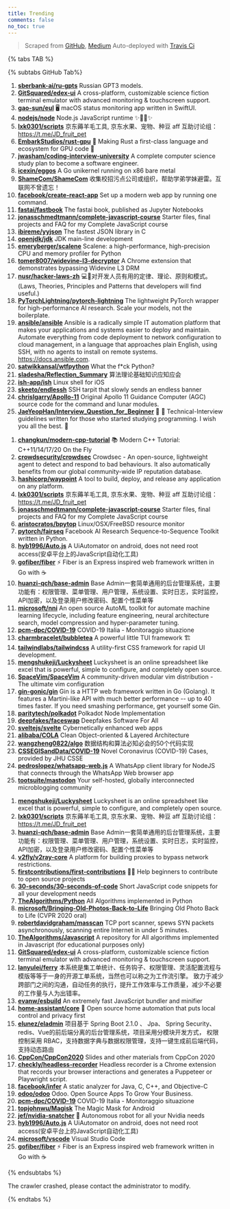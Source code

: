 ```yaml
---
title: Trending
comments: false
no_toc: true
---
```


> Scraped from [GitHub](https://github.com/trending), [Medium](https://medium.com/topic/popular)
Auto-deployed with [Travis Ci](https://travis-ci.org/)

{% tabs TAB %}
<!-- tab GitHub -->
{% subtabs GitHub Tab%}
<!-- tab Daily -->
1. [**sberbank-ai/ru-gpts**](https://github.com/sberbank-ai/ru-gpts)
Russian GPT3 models.
2. [**GitSquared/edex-ui**](https://github.com/GitSquared/edex-ui)
A cross-platform, customizable science fiction terminal emulator with advanced monitoring & touchscreen support.
3. [**gao-sun/eul**](https://github.com/gao-sun/eul)
🖥️ macOS status monitoring app written in SwiftUI.
4. [**nodejs/node**](https://github.com/nodejs/node)
Node.js JavaScript runtime ✨🐢🚀✨
5. [**lxk0301/scripts**](https://github.com/lxk0301/scripts)
京东薅羊毛工具, 京东水果、宠物、种豆 aff 互助讨论组：https://t.me/JD_fruit_pet
6. [**EmbarkStudios/rust-gpu**](https://github.com/EmbarkStudios/rust-gpu)
🐉 Making Rust a first-class language and ecosystem for GPU code 🚧
7. [**jwasham/coding-interview-university**](https://github.com/jwasham/coding-interview-university)
A complete computer science study plan to become a software engineer.
8. [**icexin/eggos**](https://github.com/icexin/eggos)
A Go unikernel running on x86 bare metal
9. [**ShameCom/ShameCom**](https://github.com/ShameCom/ShameCom)
收集校招污点公司或组织，帮助学弟学妹避雷。互联网不曾遗忘！
10. [**facebook/create-react-app**](https://github.com/facebook/create-react-app)
Set up a modern web app by running one command.
11. [**fastai/fastbook**](https://github.com/fastai/fastbook)
The fastai book, published as Jupyter Notebooks
12. [**jonasschmedtmann/complete-javascript-course**](https://github.com/jonasschmedtmann/complete-javascript-course)
Starter files, final projects and FAQ for my Complete JavaScript course
13. [**ibireme/yyjson**](https://github.com/ibireme/yyjson)
The fastest JSON library in C
14. [**openjdk/jdk**](https://github.com/openjdk/jdk)
JDK main-line development
15. [**emeryberger/scalene**](https://github.com/emeryberger/scalene)
Scalene: a high-performance, high-precision CPU and memory profiler for Python
16. [**tomer8007/widevine-l3-decryptor**](https://github.com/tomer8007/widevine-l3-decryptor)
A Chrome extension that demonstrates bypassing Widevine L3 DRM
17. [**nusr/hacker-laws-zh**](https://github.com/nusr/hacker-laws-zh)
💻📖对开发人员有用的定律、理论、原则和模式。(Laws, Theories, Principles and Patterns that developers will find useful.)
18. [**PyTorchLightning/pytorch-lightning**](https://github.com/PyTorchLightning/pytorch-lightning)
The lightweight PyTorch wrapper for high-performance AI research. Scale your models, not the boilerplate.
19. [**ansible/ansible**](https://github.com/ansible/ansible)
Ansible is a radically simple IT automation platform that makes your applications and systems easier to deploy and maintain. Automate everything from code deployment to network configuration to cloud management, in a language that approaches plain English, using SSH, with no agents to install on remote systems. https://docs.ansible.com.
20. [**satwikkansal/wtfpython**](https://github.com/satwikkansal/wtfpython)
What the f*ck Python?
21. [**sladesha/Reflection_Summary**](https://github.com/sladesha/Reflection_Summary)
算法理论基础知识应知应会
22. [**ish-app/ish**](https://github.com/ish-app/ish)
Linux shell for iOS
23. [**skeeto/endlessh**](https://github.com/skeeto/endlessh)
SSH tarpit that slowly sends an endless banner
24. [**chrislgarry/Apollo-11**](https://github.com/chrislgarry/Apollo-11)
Original Apollo 11 Guidance Computer (AGC) source code for the command and lunar modules.
25. [**JaeYeopHan/Interview_Question_for_Beginner**](https://github.com/JaeYeopHan/Interview_Question_for_Beginner)
👦 👧 Technical-Interview guidelines written for those who started studying programming. I wish you all the best. 👾
<!-- endtab -->
<!-- tab Weekly -->
1. [**changkun/modern-cpp-tutorial**](https://github.com/changkun/modern-cpp-tutorial)
📚 Modern C++ Tutorial: C++11/14/17/20 On the Fly
2. [**crowdsecurity/crowdsec**](https://github.com/crowdsecurity/crowdsec)
Crowdsec - An open-source, lightweight agent to detect and respond to bad behaviours. It also automatically benefits from our global community-wide IP reputation database.
3. [**hashicorp/waypoint**](https://github.com/hashicorp/waypoint)
A tool to build, deploy, and release any application on any platform.
4. [**lxk0301/scripts**](https://github.com/lxk0301/scripts)
京东薅羊毛工具, 京东水果、宠物、种豆 aff 互助讨论组：https://t.me/JD_fruit_pet
5. [**jonasschmedtmann/complete-javascript-course**](https://github.com/jonasschmedtmann/complete-javascript-course)
Starter files, final projects and FAQ for my Complete JavaScript course
6. [**aristocratos/bpytop**](https://github.com/aristocratos/bpytop)
Linux/OSX/FreeBSD resource monitor
7. [**pytorch/fairseq**](https://github.com/pytorch/fairseq)
Facebook AI Research Sequence-to-Sequence Toolkit written in Python.
8. [**hyb1996/Auto.js**](https://github.com/hyb1996/Auto.js)
A UiAutomator on android, does not need root access(安卓平台上的JavaScript自动化工具)
9. [**gofiber/fiber**](https://github.com/gofiber/fiber)
⚡️ Fiber is an Express inspired web framework written in Go with ☕️
10. [**huanzi-qch/base-admin**](https://github.com/huanzi-qch/base-admin)
Base Admin一套简单通用的后台管理系统，主要功能有：权限管理、菜单管理、用户管理，系统设置、实时日志，实时监控，API加密，以及登录用户修改密码、配置个性菜单等
11. [**microsoft/nni**](https://github.com/microsoft/nni)
An open source AutoML toolkit for automate machine learning lifecycle, including feature engineering, neural architecture search, model compression and hyper-parameter tuning.
12. [**pcm-dpc/COVID-19**](https://github.com/pcm-dpc/COVID-19)
COVID-19 Italia - Monitoraggio situazione
13. [**charmbracelet/bubbletea**](https://github.com/charmbracelet/bubbletea)
A powerful little TUI framework 🏗
14. [**tailwindlabs/tailwindcss**](https://github.com/tailwindlabs/tailwindcss)
A utility-first CSS framework for rapid UI development.
15. [**mengshukeji/Luckysheet**](https://github.com/mengshukeji/Luckysheet)
Luckysheet is an online spreadsheet like excel that is powerful, simple to configure, and completely open source.
16. [**SpaceVim/SpaceVim**](https://github.com/SpaceVim/SpaceVim)
A community-driven modular vim distribution - The ultimate vim configuration
17. [**gin-gonic/gin**](https://github.com/gin-gonic/gin)
Gin is a HTTP web framework written in Go (Golang). It features a Martini-like API with much better performance -- up to 40 times faster. If you need smashing performance, get yourself some Gin.
18. [**paritytech/polkadot**](https://github.com/paritytech/polkadot)
Polkadot Node Implementation
19. [**deepfakes/faceswap**](https://github.com/deepfakes/faceswap)
Deepfakes Software For All
20. [**sveltejs/svelte**](https://github.com/sveltejs/svelte)
Cybernetically enhanced web apps
21. [**alibaba/COLA**](https://github.com/alibaba/COLA)
Clean Object-oriented & Layered Architecture
22. [**wangzheng0822/algo**](https://github.com/wangzheng0822/algo)
数据结构和算法必知必会的50个代码实现
23. [**CSSEGISandData/COVID-19**](https://github.com/CSSEGISandData/COVID-19)
Novel Coronavirus (COVID-19) Cases, provided by JHU CSSE
24. [**pedroslopez/whatsapp-web.js**](https://github.com/pedroslopez/whatsapp-web.js)
A WhatsApp client library for NodeJS that connects through the WhatsApp Web browser app
25. [**tootsuite/mastodon**](https://github.com/tootsuite/mastodon)
Your self-hosted, globally interconnected microblogging community
<!-- endtab -->
<!-- tab Monthly -->
1. [**mengshukeji/Luckysheet**](https://github.com/mengshukeji/Luckysheet)
Luckysheet is an online spreadsheet like excel that is powerful, simple to configure, and completely open source.
2. [**lxk0301/scripts**](https://github.com/lxk0301/scripts)
京东薅羊毛工具, 京东水果、宠物、种豆 aff 互助讨论组：https://t.me/JD_fruit_pet
3. [**huanzi-qch/base-admin**](https://github.com/huanzi-qch/base-admin)
Base Admin一套简单通用的后台管理系统，主要功能有：权限管理、菜单管理、用户管理，系统设置、实时日志，实时监控，API加密，以及登录用户修改密码、配置个性菜单等
4. [**v2fly/v2ray-core**](https://github.com/v2fly/v2ray-core)
A platform for building proxies to bypass network restrictions.
5. [**firstcontributions/first-contributions**](https://github.com/firstcontributions/first-contributions)
🚀✨ Help beginners to contribute to open source projects
6. [**30-seconds/30-seconds-of-code**](https://github.com/30-seconds/30-seconds-of-code)
Short JavaScript code snippets for all your development needs
7. [**TheAlgorithms/Python**](https://github.com/TheAlgorithms/Python)
All Algorithms implemented in Python
8. [**microsoft/Bringing-Old-Photos-Back-to-Life**](https://github.com/microsoft/Bringing-Old-Photos-Back-to-Life)
Bringing Old Photo Back to Life (CVPR 2020 oral)
9. [**robertdavidgraham/masscan**](https://github.com/robertdavidgraham/masscan)
TCP port scanner, spews SYN packets asynchronously, scanning entire Internet in under 5 minutes.
10. [**TheAlgorithms/Javascript**](https://github.com/TheAlgorithms/Javascript)
A repository for All algorithms implemented in Javascript (for educational purposes only)
11. [**GitSquared/edex-ui**](https://github.com/GitSquared/edex-ui)
A cross-platform, customizable science fiction terminal emulator with advanced monitoring & touchscreen support.
12. [**lanyulei/ferry**](https://github.com/lanyulei/ferry)
本系统是集工单统计、任务钩子、权限管理、灵活配置流程与模版等等于一身的开源工单系统，当然也可以称之为工作流引擎。 致力于减少跨部门之间的沟通，自动任务的执行，提升工作效率与工作质量，减少不必要的工作量与人为出错率。
13. [**evanw/esbuild**](https://github.com/evanw/esbuild)
An extremely fast JavaScript bundler and minifier
14. [**home-assistant/core**](https://github.com/home-assistant/core)
🏡 Open source home automation that puts local control and privacy first
15. [**elunez/eladmin**](https://github.com/elunez/eladmin)
项目基于 Spring Boot 2.1.0 、 Jpa、 Spring Security、redis、Vue的前后端分离的后台管理系统，项目采用分模块开发方式， 权限控制采用 RBAC，支持数据字典与数据权限管理，支持一键生成前后端代码，支持动态路由
16. [**CppCon/CppCon2020**](https://github.com/CppCon/CppCon2020)
Slides and other materials from CppCon 2020
17. [**checkly/headless-recorder**](https://github.com/checkly/headless-recorder)
Headless recorder is a Chrome extension that records your browser interactions and generates a Puppeteer or Playwright script.
18. [**facebook/infer**](https://github.com/facebook/infer)
A static analyzer for Java, C, C++, and Objective-C
19. [**odoo/odoo**](https://github.com/odoo/odoo)
Odoo. Open Source Apps To Grow Your Business.
20. [**pcm-dpc/COVID-19**](https://github.com/pcm-dpc/COVID-19)
COVID-19 Italia - Monitoraggio situazione
21. [**topjohnwu/Magisk**](https://github.com/topjohnwu/Magisk)
The Magic Mask for Android
22. [**jef/nvidia-snatcher**](https://github.com/jef/nvidia-snatcher)
🤖 Autonomous robot for all your Nvidia needs
23. [**hyb1996/Auto.js**](https://github.com/hyb1996/Auto.js)
A UiAutomator on android, does not need root access(安卓平台上的JavaScript自动化工具)
24. [**microsoft/vscode**](https://github.com/microsoft/vscode)
Visual Studio Code
25. [**gofiber/fiber**](https://github.com/gofiber/fiber)
⚡️ Fiber is an Express inspired web framework written in Go with ☕️
<!-- endtab -->
{% endsubtabs %}
<!-- endtab -->
<!-- tab Medium -->
The crawler crashed, please contact the administrator to modify.
<!-- endtab -->
{% endtabs %}
